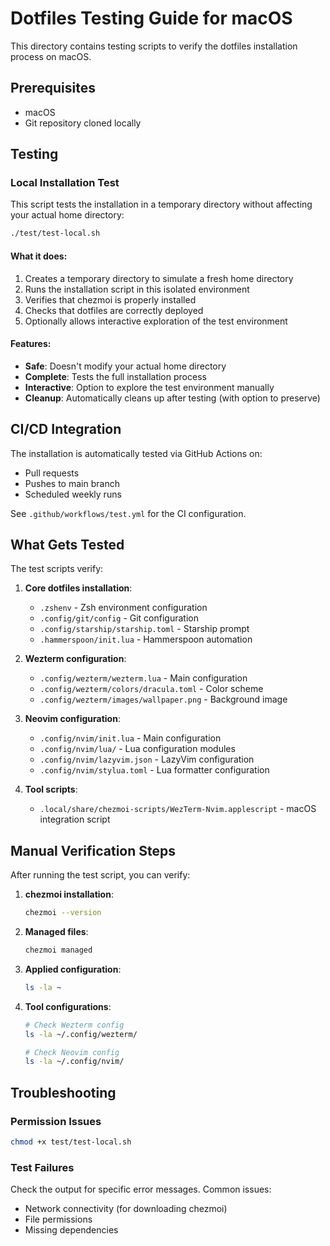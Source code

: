 # Dotfiles Testing Guide for macOS

This directory contains testing scripts to verify the dotfiles installation process on macOS.

## Prerequisites

- macOS
- Git repository cloned locally

## Testing

### Local Installation Test

This script tests the installation in a temporary directory without affecting your actual home directory:

```bash
./test/test-local.sh
```

#### What it does:

1. Creates a temporary directory to simulate a fresh home directory
2. Runs the installation script in this isolated environment
3. Verifies that chezmoi is properly installed
4. Checks that dotfiles are correctly deployed
5. Optionally allows interactive exploration of the test environment

#### Features:

- **Safe**: Doesn't modify your actual home directory
- **Complete**: Tests the full installation process
- **Interactive**: Option to explore the test environment manually
- **Cleanup**: Automatically cleans up after testing (with option to preserve)

## CI/CD Integration

The installation is automatically tested via GitHub Actions on:
- Pull requests
- Pushes to main branch
- Scheduled weekly runs

See `.github/workflows/test.yml` for the CI configuration.

## What Gets Tested

The test scripts verify:

1. **Core dotfiles installation**:
   - `.zshenv` - Zsh environment configuration
   - `.config/git/config` - Git configuration
   - `.config/starship/starship.toml` - Starship prompt
   - `.hammerspoon/init.lua` - Hammerspoon automation

2. **Wezterm configuration**:
   - `.config/wezterm/wezterm.lua` - Main configuration
   - `.config/wezterm/colors/dracula.toml` - Color scheme
   - `.config/wezterm/images/wallpaper.png` - Background image

3. **Neovim configuration**:
   - `.config/nvim/init.lua` - Main configuration
   - `.config/nvim/lua/` - Lua configuration modules
   - `.config/nvim/lazyvim.json` - LazyVim configuration
   - `.config/nvim/stylua.toml` - Lua formatter configuration

4. **Tool scripts**:
   - `.local/share/chezmoi-scripts/WezTerm-Nvim.applescript` - macOS integration script

## Manual Verification Steps

After running the test script, you can verify:

1. **chezmoi installation**:
   ```bash
   chezmoi --version
   ```

2. **Managed files**:
   ```bash
   chezmoi managed
   ```

3. **Applied configuration**:
   ```bash
   ls -la ~
   ```

4. **Tool configurations**:
   ```bash
   # Check Wezterm config
   ls -la ~/.config/wezterm/
   
   # Check Neovim config
   ls -la ~/.config/nvim/
   ```

## Troubleshooting

### Permission Issues
```bash
chmod +x test/test-local.sh
```

### Test Failures
Check the output for specific error messages. Common issues:
- Network connectivity (for downloading chezmoi)
- File permissions
- Missing dependencies